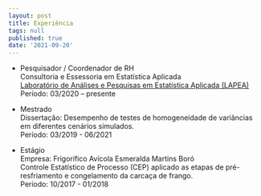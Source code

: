 ```yaml
---
layout: post
title: Experiência
tags: null
published: true
date: '2021-09-20'
---
```




- Pesquisador / Coordenador de RH    
Consultoria e Essessoria em Estatística Aplicada    
[Laboratório de Análises e Pesquisas em Estatística Aplicada (LAPEA)](http://www.ppestbio.ufv.br/?page_id=2143)  
Período: 03/2020 – presente  

- Mestrado       
Dissertação: Desempenho de testes de homogeneidade de variâncias em diferentes cenários simulados.    
Período: 03/2019 - 06/2021     

- Estágio    
Empresa: Frigorífico Avícola Esmeralda Martins Boró  
Controle Estatístico de Processo (CEP) aplicado as etapas de pré-resfriamento e congelamento da carcaça de frango.  
Período: 10/2017 - 01/2018    
